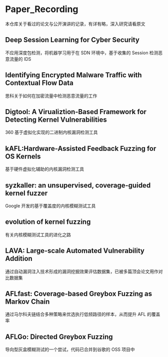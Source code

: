# Paper_Recording
本仓库关于看过的论文与公开演讲的记录，有详有略，深入研究请看原文

## Deep Session Learning for Cyber Security
不应用深度包检测，将机器学习用于在 SDN 环境中，基于收集的 Session 检测恶意流量的 IDS

## Identifying Encrypted Malware Traffic with Contextual Flow Data
思科关于如何在加密流量中检测恶意流量的工作

## Digtool: A Virualiztion-Based Framework for Detecting Kernel Vulnerabilities
360 基于虚拟化实现的二进制内核漏洞检测工具

## kAFL:Hardware-Assisted Feedback Fuzzing for OS Kernels
基于硬件虚拟化辅助的内核漏洞检测工具

## syzkaller: an unsupervised, coverage-guided kernel fuzzer
Google 开发的基于覆盖度的内核模糊测试工具

## evolution of kernel fuzzing
有关内核模糊测试工具的进化之路

## LAVA: Large-scale Automated Vulnerability Addition
通过自动漏洞注入技术形成的漏洞挖掘效果评估数据集，已被多篇顶会论文用作对比数据集

## AFLfast: Coverage-based Greybox Fuzzing as Markov Chain
通过马尔科夫链结合多种策略来优选执行低频路径的样本，从而提升 AFL 的覆盖率

## AFLGo: Directed Greybox Fuzzing
导向型灰盒模糊测试的一个尝试，代码已合并到谷歌的 OSS 项目中
